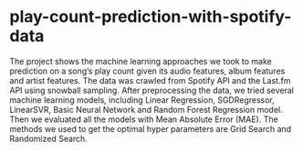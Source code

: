 # play-count-prediction-with-spotify-data
The project shows the machine learning approaches we took to make prediction on a song’s play count given its audio features, album features and artist features. The data was crawled from Spotify API and the Last.fm API using snowball sampling. After preprocessing the data, we tried several machine learning models, including Linear Regression, SGDRegressor, LinearSVR, Basic Neural Network and Random Forest Regression model. Then we evaluated all the models with Mean Absolute Error (MAE). The methods we used to get the optimal hyper parameters are Grid Search and Randomized Search.
